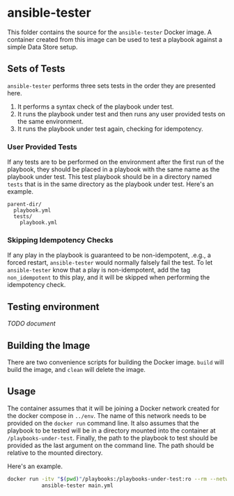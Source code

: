 # ansible-tester

This folder contains the source for the `ansible-tester` Docker image. A
container created from this image can be used to test a playbook against a
simple Data Store setup.

## Sets of Tests

`ansible-tester` performs three sets tests in the order they are presented here.

1. It performs a syntax check of the playbook under test.
1. It runs the playbook under test and then runs any user provided tests on the same environment.
1. It runs the playbook under test again, checking for idempotency.

### User Provided Tests

If any tests are to be performed on the environment after the first run of the
playbook, they should be placed in a playbook with the same name as the playbook
under test. This test playbook should be in a directory named `tests` that is in
the same directory as the playbook under test. Here's an example.

```
parent-dir/
  playbook.yml
  tests/
    playbook.yml
```

### Skipping Idempotency Checks

If any play in the playbook is guaranteed to be non-idempotent, .e.g., a forced
restart, `ansible-tester` would normally falsely fail the test. To let
`ansible-tester` know that a play is non-idempotent, add the tag
`non_idempotent` to this play, and it will be skipped when performing the
idempotency check.

## Testing environment

_TODO document_

## Building the Image

There are two convenience scripts for building the Docker image. `build` will
build the image, and `clean` will delete the image.

## Usage

The container assumes that it will be joining a Docker network created for the
docker compose in `../env`.  The name of this network needs to be provided on
the `docker run` command line. It also assumes that the playbook to be tested
will be in a directory mounted into the container at `/playbooks-under-test`.
Finally, the path to the playbook to test should be provided as the last
argument on the command line. The path should be relative to the mounted
directory.

Here's an example.

```bash
docker run -itv "$(pwd)"/playbooks:/playbooks-under-test:ro --rm --network env_default \
           ansible-tester main.yml
```
